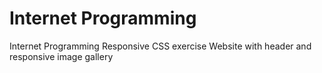 # Internet Programming
Internet Programming 
Responsive CSS exercise
Website with header and responsive image gallery
